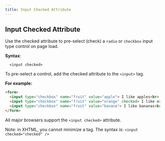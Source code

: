 ```yaml
---
title: Input Checked Attribute
---
```

## Input Checked Attribute

Use the checked attribute to pre-select (check) a `radio` or `checkbox` input type control on page load.

**Syntax**:

`  <input checked>` 

To pre-select a control, add the checked attribute to the `<input>` tag.

**For example:**

```html
<form>
  <input type="checkbox" name="fruit" value="apple"> I like apples<br>
  <input type="checkbox" name="fruit" value="orange" checked> I like oranges<br>
  <input type="checkbox" name="fruit" value="banana"> I like bananas<br>
</form>
```

All major browsers support the `<input checked>` attribute.

Note: in XHTML, you cannot minimize a tag. The syntax is: `<input checked="checked" />`


